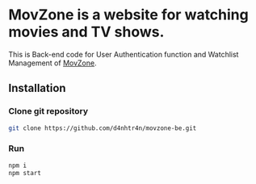 # MovZone is a website for watching movies and TV shows.
This is Back-end code for User Authentication function and Watchlist Management of [MovZone](https://github.com/d4nhtr4n/movzone-fe).

## Installation

### Clone git repository
```bash
git clone https://github.com/d4nhtr4n/movzone-be.git
```
### Run
```bash
npm i
npm start
```
